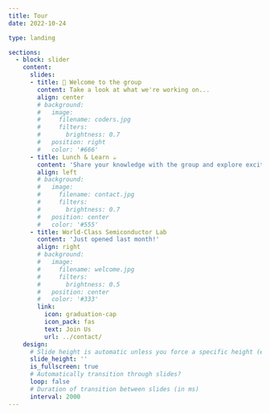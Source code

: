 ```yaml
---
title: Tour
date: 2022-10-24

type: landing

sections:
  - block: slider
    content:
      slides:
      - title: 👋 Welcome to the group
        content: Take a look at what we're working on...
        align: center
        # background:
        #   image:
        #     filename: coders.jpg
        #     filters:
        #       brightness: 0.7
        #   position: right
        #   color: '#666'
      - title: Lunch & Learn ☕️
        content: 'Share your knowledge with the group and explore exciting new topics together!'
        align: left
        # background:
        #   image:
        #     filename: contact.jpg
        #     filters:
        #       brightness: 0.7
        #   position: center
        #   color: '#555'
      - title: World-Class Semiconductor Lab
        content: 'Just opened last month!'
        align: right
        # background:
        #   image:
        #     filename: welcome.jpg
        #     filters:
        #       brightness: 0.5
        #   position: center
        #   color: '#333'
        link:
          icon: graduation-cap
          icon_pack: fas
          text: Join Us
          url: ../contact/
    design:
      # Slide height is automatic unless you force a specific height (e.g. '400px')
      slide_height: ''
      is_fullscreen: true
      # Automatically transition through slides?
      loop: false
      # Duration of transition between slides (in ms)
      interval: 2000
---
```

